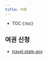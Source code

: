 ```yaml
---
title: 여행
---
```


* TOC
{:toc}

여권 신청
-----
* [travel.state.gov](https://travel.state.gov/content/travel/en/passports/requirements/forms.html)
